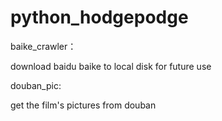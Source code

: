 python_hodgepodge
=================

baike_crawler：

download baidu baike to local disk for future use

douban_pic:

get the film's pictures from douban